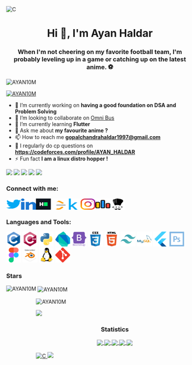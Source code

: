 <img src="https://4kwallpapers.com/images/walls/thumbs_3t/13642.png" alt="C" width="40" height="40"/>

<h1 align="center">Hi 👋, I'm Ayan Haldar</h1>
<h3 align="center">When I'm not cheering on my favorite football team, I'm probably leveling up in a game or catching up on the latest anime. ⚽️</h3>
<p align="left"> <img src="https://komarev.com/ghpvc/?username=AYAN10M&label=Profile%20views&color=0e75b6&style=flat" alt="AYAN10M" /> </p>

<p align="left"> <a href="https://github.com/ryo-ma/github-profile-trophy"><img src="https://github-profile-trophy.vercel.app/?username=AYAN10M&theme=dracula" alt="AYAN10M" /></a> </p>

- 🔭 I’m currently working on **having a good foundation on DSA and Problem Solving**
- 👯 I’m looking to collaborate on [Omni Bus](https://github.com/AkashSharma786/BusTracking.git)
- 🌱 I’m currently learning **Flutter**
- 💬 Ask me about **my favourite anime ?**
- 📫 How to reach me **gopalchandrahaldar1997@gmail.com**
- 📝 I regularly do cp questions on **https://codeforces.com/profile/AYAN_HALDAR**
- ⚡ Fun fact **I am a linux distro hopper !**

<div> <a href="https://twitter.com/@ayanxhaldar" target="_blank"><img src="https://img.shields.io/badge/Twitter-1DA1F2?style=for-the-badge&logo=twitter&logoColor=white" target="_blank"></a>
<a href="https://www.linkedin.com/in/ayanhaldar10m" target="_blank"><img src="https://img.shields.io/badge/LinkedIn-0077B5?style=for-the-badge&logo=linkedin&logoColor=white" target="_blank"></a>
<a href="https://github.com/AYAN10M" target="_blank"><img src="https://img.shields.io/badge/GitHub-100000?style=for-the-badge&logo=github&logoColor=white" target="_blank"></a>
<a href="https://instagram.com/mr.ayan_haldar" target="_blank"><img src="https://img.shields.io/badge/Instagram-E4405F?style=for-the-badge&logo=instagram&logoColor=white" target="_blank"></a>
<a href = "mailto:gopalchandrahaldar1997@gmail.com"><img src="https://img.shields.io/badge/-Gmail-%23333?style=for-the-badge&logo=gmail&logoColor=white" target="_blank"></a>
</div><h3 align="left">Connect with me:</h3>
<p align="left">
<a href="https://twitter.com/@ayanxhaldar" target="blank"><img align="center" src="https://raw.githubusercontent.com/teamedwardforever/Readme-Generator/71f25dd8b98329b168142a6b782a107b75eab178/svg/Social/twitter.svg" alt="@ayanxhaldar" height="30" width="40" /></a><a href="https://linkedin.com/in/ayanhaldar10m" target="blank"><img align="center" src="https://raw.githubusercontent.com/teamedwardforever/Readme-Generator/71f25dd8b98329b168142a6b782a107b75eab178/svg/Social/linked-in-alt.svg" alt="ayanhaldar10m" height="30" width="40" /></a><a href="https://www.hackerrank.com/@ayanhaldar" target="blank"><img align="center" src="https://raw.githubusercontent.com/teamedwardforever/Readme-Generator/71f25dd8b98329b168142a6b782a107b75eab178/svg/Social/hackerrank.svg" alt="@ayanhaldar" height="30" width="40" /></a><a href="https://www.leetcode.com/ayan_haldar" target="blank"><img align="center" src="https://raw.githubusercontent.com/teamedwardforever/Readme-Generator/71f25dd8b98329b168142a6b782a107b75eab178/svg/Social/leet-code.svg" alt="ayan_haldar" height="30" width="40" /></a><a href="https://kaggle.com/ayanhaldar" target="blank"><img align="center" src="https://raw.githubusercontent.com/teamedwardforever/Readme-Generator/71f25dd8b98329b168142a6b782a107b75eab178/svg/Social/kaggle.svg" alt="ayanhaldar" height="30" width="40" /></a><a href="https://instagram.com/mr.ayan_haldar" target="blank"><img align="center" src="https://raw.githubusercontent.com/teamedwardforever/Readme-Generator/71f25dd8b98329b168142a6b782a107b75eab178/svg/Social/instagram.svg" alt="mr.ayan_haldar" height="30" width="40" /></a><a href="https://codeforces.com/profile/AYAN_HALDAR" target="blank"><img align="center" src="https://raw.githubusercontent.com/teamedwardforever/Readme-Generator/71f25dd8b98329b168142a6b782a107b75eab178/svg/Social/codeforces.svg" alt="AYAN_HALDAR" height="30" width="40" /></a><a href="https://www.codechef.com/users/print_ayan" target="blank"><img align="center" src="https://raw.githubusercontent.com/teamedwardforever/Readme-Generator/71f25dd8b98329b168142a6b782a107b75eab178/svg/Social/codechef.svg" alt="print_ayan" height="30" width="40" /></a></p>

<h3 align="left">Languages and Tools:</h3>
<p align="left">
<img src="https://raw.githubusercontent.com/teamedwardforever/Readme-Generator/71f25dd8b98329b168142a6b782a107b75eab178/svg/Skills/Languages/c-original.svg" alt="C" width="40" height="40"/>
<img src="https://raw.githubusercontent.com/teamedwardforever/Readme-Generator/71f25dd8b98329b168142a6b782a107b75eab178/svg/Skills/Languages/cplusplus-original.svg" alt="CPP" width="40" height="40"/>
<img src="https://raw.githubusercontent.com/teamedwardforever/Readme-Generator/71f25dd8b98329b168142a6b782a107b75eab178/svg/Skills/Languages/python-original.svg" alt="Python" width="40" height="40"/>
<img src="https://raw.githubusercontent.com/teamedwardforever/Readme-Generator/71f25dd8b98329b168142a6b782a107b75eab178/svg/Skills/Mobile/dartlang-icon.svg" alt="Dart" width="40" height="40"/>
<img src="https://raw.githubusercontent.com/teamedwardforever/Readme-Generator/71f25dd8b98329b168142a6b782a107b75eab178/svg/Skills/Frontend/bootstrap-plain-wordmark.svg" alt="Bootstrap" width="40" height="40"/>
<img src="https://raw.githubusercontent.com/teamedwardforever/Readme-Generator/71f25dd8b98329b168142a6b782a107b75eab178/svg/Skills/Frontend/css3-original-wordmark.svg" alt="Css" width="40" height="40"/>
<img src="https://raw.githubusercontent.com/teamedwardforever/Readme-Generator/71f25dd8b98329b168142a6b782a107b75eab178/svg/Skills/Frontend/html5-original-wordmark.svg" alt="HTML" width="40" height="40"/>
<img src="https://raw.githubusercontent.com/teamedwardforever/Readme-Generator/71f25dd8b98329b168142a6b782a107b75eab178/svg/Skills/Frontend/tailwindcss-icon.svg" alt="Tailwindcss" width="40" height="40"/>
<img src="https://raw.githubusercontent.com/teamedwardforever/Readme-Generator/71f25dd8b98329b168142a6b782a107b75eab178/svg/Skills/Database/mysql-original-wordmark.svg" alt="Mysql" width="40" height="40"/>
<img src="https://raw.githubusercontent.com/teamedwardforever/Readme-Generator/71f25dd8b98329b168142a6b782a107b75eab178/svg/Skills/Mobile/flutterio-icon.svg" alt="Flutter" width="40" height="40"/>
<img src="https://raw.githubusercontent.com/teamedwardforever/Readme-Generator/71f25dd8b98329b168142a6b782a107b75eab178/svg/Skills/Software/photoshop-line.svg" alt="Photoshop" width="40" height="40"/>
<img src="https://raw.githubusercontent.com/teamedwardforever/Readme-Generator/71f25dd8b98329b168142a6b782a107b75eab178/svg/Skills/Software/figma-icon.svg" alt="Figma" width="40" height="40"/>
<img src="https://raw.githubusercontent.com/teamedwardforever/Readme-Generator/71f25dd8b98329b168142a6b782a107b75eab178/svg/Skills/Software/blender_community_badge_white.svg" alt="Blender" width="40" height="40"/>
<img src="https://raw.githubusercontent.com/teamedwardforever/Readme-Generator/71f25dd8b98329b168142a6b782a107b75eab178/svg/Skills/Other/linux-original.svg" alt="Linux" width="40" height="40"/>
<img src="https://raw.githubusercontent.com/teamedwardforever/Readme-Generator/71f25dd8b98329b168142a6b782a107b75eab178/svg/Skills/Other/git-scm-icon.svg" alt="Git" width="40" height="40"/>
</p>

<h3 align="left">Stars</h3>
<img align="left" height="180em" src="https://github-readme-stats.vercel.app/api/top-langs/?username=AYAN10M&layout=compact&theme=transparent" alt=AYAN10M />

<p>&nbsp;<img align="center" height="180em" src="https://github-readme-stats.vercel.app/api?username=AYAN10M&show_icons=true&locale=en&theme=transparent" alt="AYAN10M" /></p>

<p><img align="center" height="180em" src="https://github-readme-streak-stats.herokuapp.com/?user=AYAN10M&theme=transparent" alt="AYAN10M" /></p>

<img src="https://user-images.githubusercontent.com/73097560/115834477-dbab4500-a447-11eb-908a-139a6edaec5c.gif"><h3 align="center">Statistics</h3>
<div align="center">
<a href="https://github.com/AYAN10M">
<img align="center" src="http://github-profile-summary-cards.vercel.app/api/cards/stats?username=AYAN10M&theme=2077" height="180em" />
<img align="center" src="http://github-profile-summary-cards.vercel.app/api/cards/most-commit-language?username=AYAN10M&theme=2077" height="180em" />
<img align="center" src="http://github-profile-summary-cards.vercel.app/api/cards/repos-per-language?username=AYAN10M&theme=2077" height="180em" />
<img align="center" src="http://github-profile-summary-cards.vercel.app/api/cards/productive-time?username=AYAN10M&theme=2077" height="180em" />
<img align="center" src="http://github-profile-summary-cards.vercel.app/api/cards/profile-details?username=AYAN10M&theme=2077" height="180em" />
</div>
<br>
<img src="https://i.imgur.com/PqoavY9.gifhttps://i.imgur.com/PqoavY9.gif" alt="C" width="40" height="40"/>
<img src="https://raw.githubusercontent.com/Trilokia/Trilokia/379277808c61ef204768a61bbc5d25bc7798ccf1/bottom_header.svg" />
